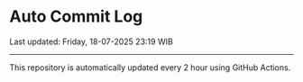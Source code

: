 # Auto Commit Log

Last updated: Friday, 18-07-2025 23:19 WIB

---

This repository is automatically updated every 2 hour using GitHub Actions.
